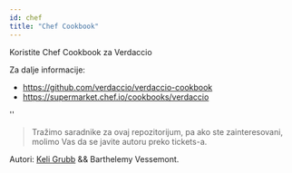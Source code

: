 ```yaml
---
id: chef
title: "Chef Cookbook"
---
```


Koristite Chef Cookbook za Verdaccio

Za dalje informacije:

* <https://github.com/verdaccio/verdaccio-cookbook>
* <https://supermarket.chef.io/cookbooks/verdaccio>

<div id="codefund">''</div>

> Tražimo saradnike za ovaj repozitorijum, pa ako ste zainteresovani, molimo Vas da se javite autoru preko tickets-a.

Autori: [Keli Grubb](https://github.com/kgrubb) && Barthelemy Vessemont.